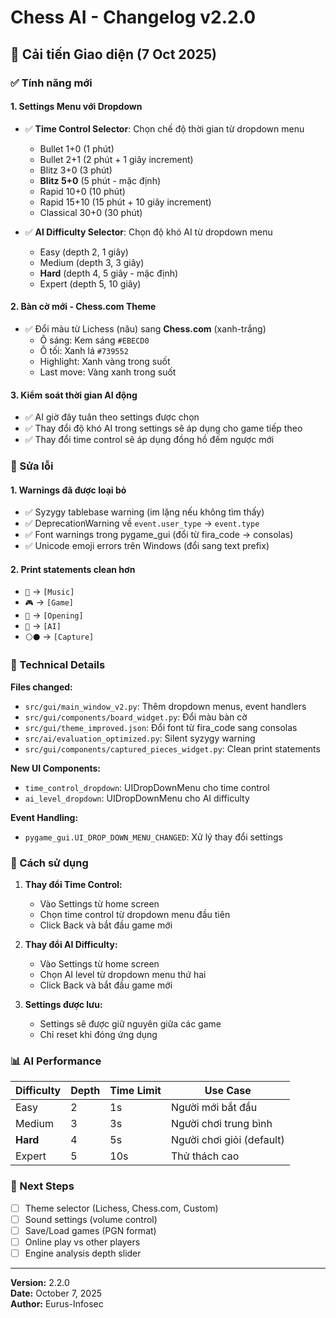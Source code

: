 # Chess AI - Changelog v2.2.0

## 🎨 Cải tiến Giao diện (7 Oct 2025)

### ✅ Tính năng mới

#### 1. **Settings Menu với Dropdown**

- ✅ **Time Control Selector**: Chọn chế độ thời gian từ dropdown menu

  - Bullet 1+0 (1 phút)
  - Bullet 2+1 (2 phút + 1 giây increment)
  - Blitz 3+0 (3 phút)
  - **Blitz 5+0** (5 phút - mặc định)
  - Rapid 10+0 (10 phút)
  - Rapid 15+10 (15 phút + 10 giây increment)
  - Classical 30+0 (30 phút)

- ✅ **AI Difficulty Selector**: Chọn độ khó AI từ dropdown menu
  - Easy (depth 2, 1 giây)
  - Medium (depth 3, 3 giây)
  - **Hard** (depth 4, 5 giây - mặc định)
  - Expert (depth 5, 10 giây)

#### 2. **Bàn cờ mới - Chess.com Theme**

- ✅ Đổi màu từ Lichess (nâu) sang **Chess.com** (xanh-trắng)
  - Ô sáng: Kem sáng `#EBECD0`
  - Ô tối: Xanh lá `#739552`
  - Highlight: Xanh vàng trong suốt
  - Last move: Vàng xanh trong suốt

#### 3. **Kiểm soát thời gian AI động**

- ✅ AI giờ đây tuân theo settings được chọn
- ✅ Thay đổi độ khó AI trong settings sẽ áp dụng cho game tiếp theo
- ✅ Thay đổi time control sẽ áp dụng đồng hồ đếm ngược mới

### 🐛 Sửa lỗi

#### 1. **Warnings đã được loại bỏ**

- ✅ Syzygy tablebase warning (im lặng nếu không tìm thấy)
- ✅ DeprecationWarning về `event.user_type` → `event.type`
- ✅ Font warnings trong pygame_gui (đổi từ fira_code → consolas)
- ✅ Unicode emoji errors trên Windows (đổi sang text prefix)

#### 2. **Print statements clean hơn**

- `🎵` → `[Music]`
- `🎮` → `[Game]`
- `📖` → `[Opening]`
- `🤖` → `[AI]`
- `⚪⚫` → `[Capture]`

### 📝 Technical Details

**Files changed:**

- `src/gui/main_window_v2.py`: Thêm dropdown menus, event handlers
- `src/gui/components/board_widget.py`: Đổi màu bàn cờ
- `src/gui/theme_improved.json`: Đổi font từ fira_code sang consolas
- `src/ai/evaluation_optimized.py`: Silent syzygy warning
- `src/gui/components/captured_pieces_widget.py`: Clean print statements

**New UI Components:**

- `time_control_dropdown`: UIDropDownMenu cho time control
- `ai_level_dropdown`: UIDropDownMenu cho AI difficulty

**Event Handling:**

- `pygame_gui.UI_DROP_DOWN_MENU_CHANGED`: Xử lý thay đổi settings

### 🎯 Cách sử dụng

1. **Thay đổi Time Control:**

   - Vào Settings từ home screen
   - Chọn time control từ dropdown menu đầu tiên
   - Click Back và bắt đầu game mới

2. **Thay đổi AI Difficulty:**

   - Vào Settings từ home screen
   - Chọn AI level từ dropdown menu thứ hai
   - Click Back và bắt đầu game mới

3. **Settings được lưu:**
   - Settings sẽ được giữ nguyên giữa các game
   - Chỉ reset khi đóng ứng dụng

### 📊 AI Performance

| Difficulty | Depth | Time Limit | Use Case                  |
| ---------- | ----- | ---------- | ------------------------- |
| Easy       | 2     | 1s         | Người mới bắt đầu         |
| Medium     | 3     | 3s         | Người chơi trung bình     |
| **Hard**   | 4     | 5s         | Người chơi giỏi (default) |
| Expert     | 5     | 10s        | Thử thách cao             |

### 🚀 Next Steps

- [ ] Theme selector (Lichess, Chess.com, Custom)
- [ ] Sound settings (volume control)
- [ ] Save/Load games (PGN format)
- [ ] Online play vs other players
- [ ] Engine analysis depth slider

---

**Version:** 2.2.0  
**Date:** October 7, 2025  
**Author:** Eurus-Infosec
